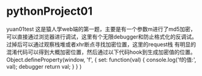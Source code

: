 # pythonProject01
yuan01test
这是猿人学web端的第一题，主要是有一个参数m进行了md5加密，可以直接通过浏览器进行调试，这里有个无限debugger和防止格式化的反调试。过掉后可以通过观察栈堆或者xhr断点寻找加密位置，这里的request栈
有明显的混淆代码可以得到大概加密位置，然后通过以下代码hook到生成加密值的位置。
Object.defineProperty(window, 'f', {
   set: function(val) {
            console.log('f的值:', val);
           	debugger
            return val;
        }
    }
)
